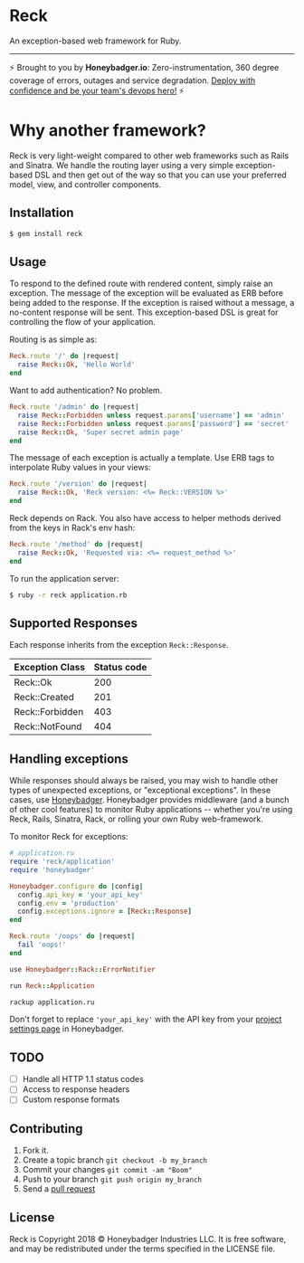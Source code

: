 # Reck

An exception-based web framework for Ruby.

---
:zap: Brought to you by **Honeybadger.io**: Zero-instrumentation, 360 degree
coverage of errors, outages and service degradation. [Deploy with confidence and
be your team's devops
hero!](https://www.honeybadger.io/?utm_source=github&utm_medium=readme&utm_campaign=reck)
:zap:

# Why another framework?

Reck is very light-weight compared to other web frameworks such as Rails
and Sinatra. We handle the routing layer using a very simple
exception-based DSL and then get out of the way so that you can use your
preferred model, view, and controller components.

## Installation

```sh
$ gem install reck
```

## Usage

To respond to the defined route with rendered content, simply raise an
exception. The message of the exception will be evaluated as ERB before
being added to the response. If the exception is raised without a message,
a no-content response will be sent. This exception-based DSL is great for
controlling the flow of your application.

Routing is as simple as:

```ruby
Reck.route '/' do |request|
  raise Reck::Ok, 'Hello World'
end
```

Want to add authentication? No problem.

```ruby
Reck.route '/admin' do |request|
  raise Reck::Forbidden unless request.params['username'] == 'admin'
  raise Reck::Forbidden unless request.params['password'] == 'secret'
  raise Reck::Ok, 'Super secret admin page'
end
```

The message of each exception is actually a template. Use ERB tags to
interpolate Ruby values in your views:

```ruby
Reck.route '/version' do |request|
  raise Reck::Ok, 'Reck version: <%= Reck::VERSION %>'
end
```

Reck depends on Rack. You also have access to helper methods
derived from the keys in Rack's env hash:

```ruby
Reck.route '/method' do |request|
  raise Reck::Ok, 'Requested via: <%= request_method %>'
end
```

To run the application server:

```sh
$ ruby -r reck application.rb
```

## Supported Responses

Each response inherits from the exception `Reck::Response`.

| Exception Class       | Status code |
| --------------------- | ----------- |
| Reck::Ok              | 200         |
| Reck::Created         | 201         |
| Reck::Forbidden       | 403         |
| Reck::NotFound        | 404         |

## Handling exceptions

While responses should always be raised, you may wish to handle other types of
unexpected exceptions, or "exceptional exceptions". In these cases, use
[Honeybadger](https://www.honeybadger.io/?utm_source=github&utm_medium=readme&utm_campaign=reck).
Honeybadger provides middleware (and a bunch of other cool features) to monitor
Ruby applications -- whether you're using Reck, Rails, Sinatra, Rack, or rolling
your own Ruby web-framework.

To monitor Reck for exceptions:

```ruby
# application.ru
require 'reck/application'
require 'honeybadger'

Honeybadger.configure do |config|
  config.api_key = 'your_api_key'
  config.env = 'production'
  config.exceptions.ignore = [Reck::Response]
end

Reck.route '/oops' do |request|
  fail 'oops!'
end

use Honeybadger::Rack::ErrorNotifier

run Reck::Application
```

```sh
rackup application.ru
```

Don't forget to replace `'your_api_key'` with the API key from your [project
settings
page](https://www.honeybadger.io/?utm_source=github&utm_medium=readme&utm_campaign=reck)
in Honeybadger.

## TODO

- [ ] Handle all HTTP 1.1 status codes
- [ ] Access to response headers
- [ ] Custom response formats

## Contributing

1. Fork it.
2. Create a topic branch `git checkout -b my_branch`
3. Commit your changes `git commit -am "Boom"`
3. Push to your branch `git push origin my_branch`
4. Send a [pull request](https://github.com/honeybadger-io/reck/pulls)

## License

Reck is Copyright 2018 © Honeybadger Industries LLC. It is free software, and
may be redistributed under the terms specified in the LICENSE file.
